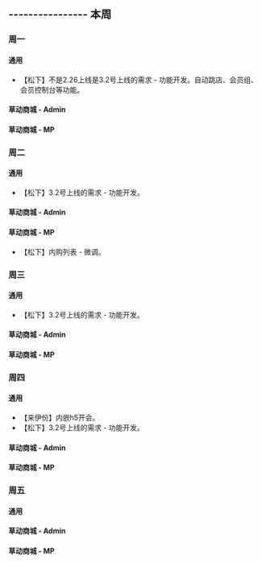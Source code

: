 ## ---------------- 本周

### 周一
#### 通用
* 【松下】不是2.26上线是3.2号上线的需求 - 功能开发。自动跳店、会员组、会员控制台等功能。
#### 草动商城 - Admin
#### 草动商城 - MP

### 周二
#### 通用
* 【松下】3.2号上线的需求 - 功能开发。
#### 草动商城 - Admin
#### 草动商城 - MP
* 【松下】内购列表 - 微调。

### 周三
#### 通用
* 【松下】3.2号上线的需求 - 功能开发。
#### 草动商城 - Admin
#### 草动商城 - MP

### 周四
#### 通用
* 【来伊份】内嵌h5开会。
* 【松下】3.2号上线的需求 - 功能开发。
#### 草动商城 - Admin
#### 草动商城 - MP

### 周五
#### 通用
#### 草动商城 - Admin
#### 草动商城 - MP

